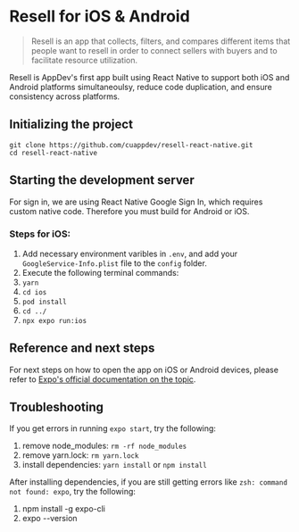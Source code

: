 # Resell for iOS & Android

> Resell is an app that collects, filters, and compares different items that people want to resell in order to connect sellers with buyers and to facilitate resource utilization.

Resell is AppDev's first app built using React Native to support both iOS and Android platforms simultaneoulsy, reduce code duplication, and ensure consistency across platforms.

## Initializing the project

```
git clone https://github.com/cuappdev/resell-react-native.git
cd resell-react-native
```

## Starting the development server

For sign in, we are using React Native Google Sign In, which requires custom native code.
Therefore you must build for Android or iOS.

### Steps for iOS:

1. Add necessary environment varibles in `.env`, and add your `GoogleService-Info.plist` file to the `config` folder.
2. Execute the following terminal commands:
3. `yarn`
4. `cd ios`
5. `pod install`
6. `cd ../`
7. `npx expo run:ios`

## Reference and next steps

For next steps on how to open the app on iOS or Android devices, please refer to [Expo's official documentation on the topic](https://docs.expo.dev/get-started/create-a-new-app/).

## Troubleshooting

If you get errors in running `expo start`, try the following:

1. remove node_modules: `rm -rf node_modules`
2. remove yarn.lock: `rm yarn.lock`
3. install dependencies: `yarn install` or `npm install`

After installing dependencies, if you are still getting errors like `zsh: command not found: expo`, try the following:

1. npm install -g expo-cli
2. expo --version
